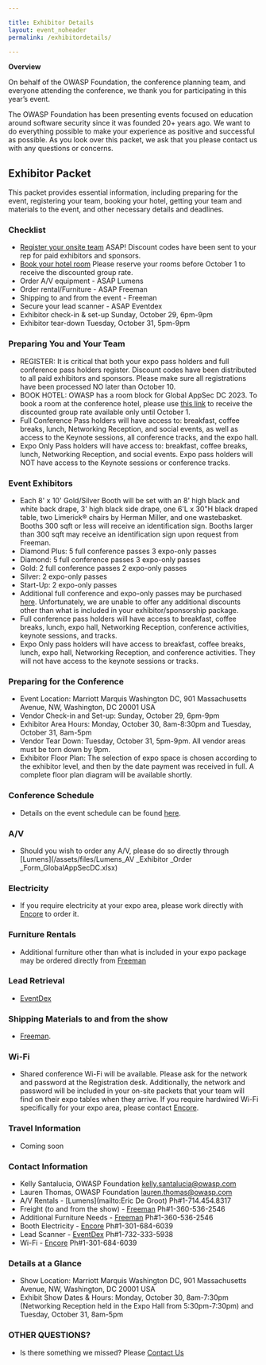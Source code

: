 ```yaml
---

title: Exhibitor Details
layout: event_noheader
permalink: /exhibitordetails/

---
```

**Overview**

On behalf of the OWASP Foundation, the conference planning team, and everyone attending the conference, we thank you for participating in this year’s event.

The OWASP Foundation has been presenting events focused on education around software security since it was founded 20+ years ago.
We want to do everything possible to make your experience as positive and successful as possible. As you look over this packet, we ask that you please contact us with any questions or concerns.

## Exhibitor Packet

This packet provides essential information, including preparing for the event, registering your team, booking your hotel, getting your team and materials to the event, and other necessary details and deadlines.

### Checklist

+ [Register your onsite team](https://www.eventbrite.com/e/owasp-global-appsec-washington-dc-2023-tickets-519195877847) ASAP! Discount codes have been sent to your rep for paid exhibitors and sponsors.
+ [Book your hotel room](https://book.passkey.com/event/50528867/owner/10764415/home) Please reserve your rooms before October 1 to receive the discounted group rate.
+ Order A/V equipment - ASAP Lumens 
+ Order rental/Furniture -  ASAP Freeman
+ Shipping to and from the event - Freeman
+ Secure your lead scanner - ASAP Eventdex
+ Exhibitor check-in & set-up Sunday, October 29, 6pm-9pm
+ Exhibitor tear-down Tuesday, October 31, 5pm-9pm

### Preparing You and Your Team

+ REGISTER: It is critical that both your expo pass holders and full conference pass holders register. Discount codes have been distributed to all paid exhibitors and sponsors. Please make sure all registrations have been processed NO later than October 10.
+ BOOK HOTEL: OWASP has a room block for Global AppSec DC 2023. To book a room at the conference hotel, please use [this link](https://book.passkey.com/event/50528867/owner/10764415/home) to receive the discounted group rate available only until October 1. 
+ Full Conference Pass holders will have access to: breakfast, coffee breaks, lunch, Networking Reception, and social events, as well as access to the Keynote sessions, all conference tracks, and the expo hall. 
+ Expo Only Pass holders will have access to: breakfast, coffee breaks, lunch, Networking Reception, and social events. Expo pass holders will NOT have access to the Keynote sessions or conference tracks.

### Event Exhibitors

+ Each 8' x 10' Gold/Silver Booth will be set with an 8' high black and white back drape, 3' high black side drape, one 6'L x 30"H black draped table, two Limerick® chairs by Herman Miller, and one wastebasket. Booths 300 sqft or less will receive an identification sign. Booths larger than 300 sqft may receive an identification sign upon request from Freeman. 
+ Diamond Plus: 5 full conference passes 3 expo-only passes
+ Diamond:  5 full conference passes 3 expo-only passes
+ Gold: 2 full conference passes 2 expo-only passes
+ Silver: 2 expo-only passes
+ Start-Up: 2 expo-only passes
+ Additional full conference and expo-only passes may be purchased [here](https://www.eventbrite.com/e/owasp-global-appsec-washington-dc-2023-tickets-519195877847). Unfortunately, we are unable to offer any additional discounts other than what is included in your exhibitor/sponsorship package.
+ Full conference pass holders will have access to breakfast, coffee breaks, lunch, expo hall, Networking Reception, conference activities, keynote sessions, and tracks.
+ Expo Only pass holders will have access to breakfast, coffee breaks, lunch, expo hall, Networking Reception, and conference activities. They will not have access to the keynote sessions or tracks.

### Preparing for the Conference

+ Event Location: Marriott Marquis Washington DC, 901 Massachusetts Avenue, NW, Washington, DC 20001 USA
+ Vendor Check-in and Set-up: Sunday, October 29, 6pm-9pm
+ Exhibitor Area Hours: Monday, October 30, 8am-8:30pm and Tuesday, October 31, 8am-5pm
+ Vendor Tear Down: Tuesday, October 31, 5pm-9pm. All vendor areas must be torn down by 9pm.
+ Exhibitor Floor Plan: The selection of expo space is chosen according to the exhibitor level, and then by the date payment was received in full. A complete floor plan diagram will be available shortly. 

### Conference Schedule
+ Details on the event schedule can be found [here](https://owasp2023globalappsecwashin.sched.com/).

### A/V
+ Should you wish to order any A/V, please do so directly through [Lumens](/assets/files/Lumens_AV _Exhibitor _Order _Form_GlobalAppSecDC.xlsx)

### Electricity
+ If you require electricity at your expo area, please work directly with [Encore](/assets/files/MarriottMarquisWashingtonDCExhibitorKit.pdf) to order it. 

### Furniture Rentals
+ Additional furniture other than what is included in your expo package may be ordered directly from [Freeman](TBA)

### Lead Retrieval
+ [EventDex](TBA)

### Shipping Materials to and from the show
+ [Freeman](TBA).

### Wi-Fi
+ Shared conference Wi-Fi will be available. Please ask for the network and password at the Registration desk. Additionally, the network and password will be included in your on-site packets that your team will find on their expo tables when they arrive. If you require hardwired Wi-Fi specifically for your expo area, please contact [Encore](/assets/files/MarriottMarquisWashingtonDCExhibitorKit.pdf).

### Travel Information
+ Coming soon

### Contact Information
+ Kelly Santalucia, OWASP Foundation [kelly.santalucia@owasp.com](mailto:kelly.santalucia@owasp.com)
+ Lauren Thomas, OWASP Foundation [lauren.thomas@owasp.com](mailto:lauren.thomas@owasp.com)
+ A/V Rentals - [Lumens](mailto:Eric De Groot) Ph#1-714.454.8317
+ Freight (to and from the show) - [Freeman](mailto:Emily.Drewello@freeman.com) Ph#1-360-536-2546 
+ Additional Furniture Needs - [Freeman](mailto:Emily.Drewello@freeman.com) Ph#1-360-536-2546 
+ Booth Electricity - [Encore](mailto:shalis.ricks@encoreglobal.com) Ph#1-301-684-6039
+ Lead Scanner - [EventDex](mailto:shekar@eventdex.com) Ph#1-732-333-5938
+ Wi-Fi - [Encore](mailto:shalis.ricks@encoreglobal.com) Ph#1-301-684-6039
  
### Details at a Glance
+ Show Location: Marriott Marquis Washington DC, 901 Massachusetts Avenue, NW, Washington, DC 20001 USA
+ Exhibit Show Dates & Hours: Monday, October 30, 8am-7:30pm (Networking Reception held in the Expo Hall from 5:30pm-7:30pm) and Tuesday, October 31, 8am-5pm
  
### OTHER QUESTIONS?
+ Is there something we missed? Please [Contact Us](mailto:events@owasp.com)

